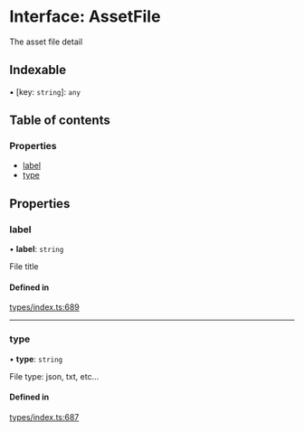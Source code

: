 # Interface: AssetFile

The asset file detail

## Indexable

▪ [key: `string`]: `any`

## Table of contents

### Properties

- [label](AssetFile.md#label)
- [type](AssetFile.md#type)

## Properties

### label

• **label**: `string`

File title

#### Defined in

[types/index.ts:689](https://github.com/nevermined-io/react-components/blob/090277e/catalog/src/types/index.ts#L689)

___

### type

• **type**: `string`

File type: json, txt, etc...

#### Defined in

[types/index.ts:687](https://github.com/nevermined-io/react-components/blob/090277e/catalog/src/types/index.ts#L687)
